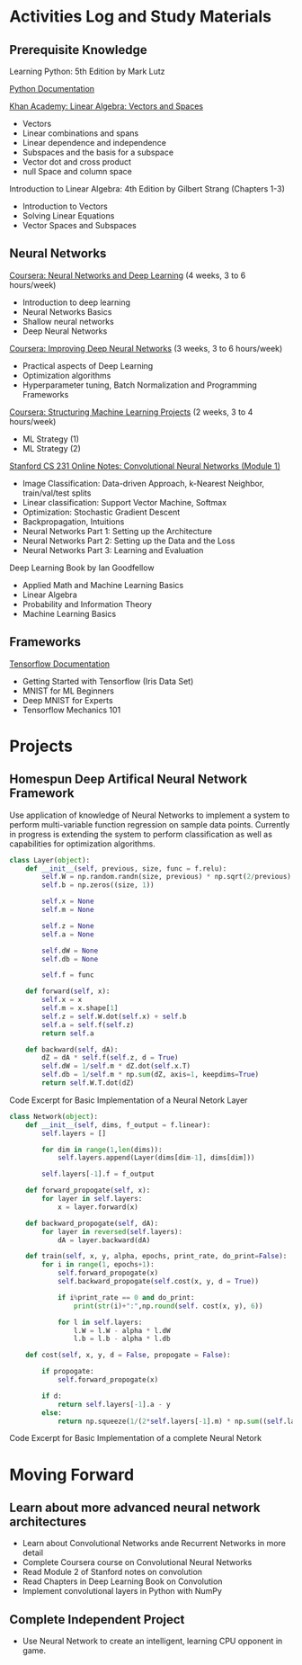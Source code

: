 # Activities Log and Study Materials

## Prerequisite Knowledge

Learning Python: 5th Edition by Mark Lutz

[Python Documentation](https://docs.python.org/3/tutorial/index.html)

[Khan Academy: Linear Algebra: Vectors and Spaces](https://www.khanacademy.org/math/linear-algebra/vectors-and-spaces)
* Vectors
* Linear combinations and spans
* Linear dependence and independence
* Subspaces and the basis for a subspace
* Vector dot and cross product
* null Space and column space

Introduction to Linear Algebra: 4th Edition by Gilbert Strang (Chapters 1-3)
* Introduction to Vectors
* Solving Linear Equations
* Vector Spaces and Subspaces

## Neural Networks

[Coursera: Neural Networks and Deep Learning](https://www.coursera.org/learn/convolutional-neural-networks/home/welcome)
(4 weeks, 3 to 6 hours/week)
* Introduction to deep learning
* Neural Networks Basics
* Shallow neural networks
* Deep Neural Networks

[Coursera: Improving Deep Neural Networks](https://www.coursera.org/learn/convolutional-neural-networks/home/welcome)
(3 weeks, 3 to 6 hours/week)
* Practical aspects of Deep Learning
* Optimization algorithms
* Hyperparameter tuning, Batch Normalization and Programming Frameworks

[Coursera: Structuring Machine Learning Projects](https://www.coursera.org/learn/convolutional-neural-networks/home/welcome)
(2 weeks, 3 to 4 hours/week)
* ML Strategy (1)
* ML Strategy (2)

[Stanford CS 231 Online Notes: Convolutional Neural Networks (Module 1)](http://cs231n.github.io)
* Image Classification: Data-driven Approach, k-Nearest Neighbor, train/val/test splits
* Linear classification: Support Vector Machine, Softmax
* Optimization: Stochastic Gradient Descent
* Backpropagation, Intuitions
* Neural Networks Part 1: Setting up the Architecture
* Neural Networks Part 2: Setting up the Data and the Loss
* Neural Networks Part 3: Learning and Evaluation

Deep Learning Book by Ian Goodfellow
* Applied Math and Machine Learning Basics
* Linear Algebra
* Probability and Information Theory
* Machine Learning Basics

## Frameworks

[Tensorflow Documentation](https://www.tensorflow.org/get_started/)
* Getting Started with Tensorflow (Iris Data Set)
* MNIST for ML Beginners
* Deep MNIST for Experts
* Tensorflow Mechanics 101

# Projects

## Homespun Deep Artifical Neural Network Framework
Use application of knowledge of Neural Networks to implement a system to perform multi-variable function regression on sample data points. Currently in progress is extending the system to perform classification as well as capabilities for optimization algorithms.

``` Python
class Layer(object):
    def __init__(self, previous, size, func = f.relu):
        self.W = np.random.randn(size, previous) * np.sqrt(2/previous)
        self.b = np.zeros((size, 1))

        self.x = None
        self.m = None

        self.z = None
        self.a = None

        self.dW = None
        self.db = None

        self.f = func

    def forward(self, x):
        self.x = x
        self.m = x.shape[1]
        self.z = self.W.dot(self.x) + self.b
        self.a = self.f(self.z)
        return self.a

    def backward(self, dA):
        dZ = dA * self.f(self.z, d = True)
        self.dW = 1/self.m * dZ.dot(self.x.T)
        self.db = 1/self.m * np.sum(dZ, axis=1, keepdims=True)
        return self.W.T.dot(dZ)
```
Code Excerpt for Basic Implementation of a Neural Netork Layer

``` Python
class Network(object):
    def __init__(self, dims, f_output = f.linear):
        self.layers = []

        for dim in range(1,len(dims)):
            self.layers.append(Layer(dims[dim-1], dims[dim]))

        self.layers[-1].f = f_output

    def forward_propogate(self, x):
        for layer in self.layers:
            x = layer.forward(x)

    def backward_propogate(self, dA):
        for layer in reversed(self.layers):
            dA = layer.backward(dA)

    def train(self, x, y, alpha, epochs, print_rate, do_print=False):
        for i in range(1, epochs+1):
            self.forward_propogate(x)
            self.backward_propogate(self.cost(x, y, d = True))

            if i%print_rate == 0 and do_print:
                print(str(i)+":",np.round(self. cost(x, y), 6))

            for l in self.layers:
                l.W = l.W - alpha * l.dW
                l.b = l.b - alpha * l.db

    def cost(self, x, y, d = False, propogate = False):

        if propogate:
            self.forward_propogate(x)

        if d:
            return self.layers[-1].a - y
        else:
            return np.squeeze(1/(2*self.layers[-1].m) * np.sum((self.layers[-1].a - y) ** 2, axis=1, keepdims=True))
```
Code Excerpt for Basic Implementation of a complete Neural Netork

# Moving Forward
## Learn about more advanced neural network architectures
* Learn about Convolutional Networks ande Recurrent Networks in more detail
* Complete Coursera course on Convolutional Neural Networks
* Read Module 2 of Stanford notes on convolution
* Read Chapters in Deep Learning Book on Convolution
* Implement convolutional layers in Python with NumPy
## Complete Independent Project
* Use Neural Network to create an intelligent, learning CPU opponent in game.
